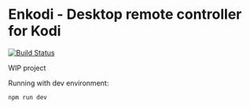 # Enkodi - Desktop remote controller for Kodi

[![Build Status](https://travis-ci.org/qgadrian/enkodi-desktop.svg?branch=master)](https://travis-ci.org/qgadrian/enkodi-desktop)

WIP project

Running with dev environment:

`npm run dev`
